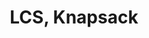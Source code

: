 ---
title: LCS, Knapsack
number: 24
time: 2022-03-23 12:00
location: Graham Hall 210
notes:
slides_pdf:
slide_ppt:
textbook:
---